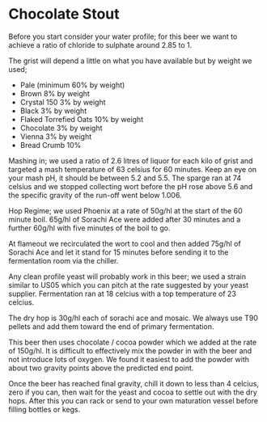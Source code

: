 # Chocolate Stout

Before you start consider your water profile; for this beer we want to achieve a ratio of chloride to sulphate around 2.85 to 1.

The grist will depend a little on what you have available but by weight we used;

- Pale (minimum 60% by weight)
- Brown 8% by weight
- Crystal 150 3% by weight
- Black 3% by weight
- Flaked Torrefied Oats 10% by weight
- Chocolate 3% by weight
- Vienna 3% by weight
- Bread Crumb 10%  

Mashing in; we used a ratio of 2.6 litres of liquor for each kilo of grist and targeted a mash temperature of 63 celsius for 60 minutes. Keep an eye on your mash pH, it should be between 5.2 and 5.5. The sparge ran at 74 celsius and we stopped collecting wort before the pH rose above 5.6 and the specific gravity of the run-off went below 1.006.

Hop Regime; we used Phoenix at a rate of 50g/hl at the start of the 60 minute boil. 65g/hl of Sorachi Ace were added after 30 minutes and a further 60g/hl with five minutes of the boil to go.

At flameout we recirculated the wort to cool and then added 75g/hl of Sorachi Ace and let it stand for 15 minutes before sending it to the fermentation room via the chiller.

Any clean profile yeast will probably work in this beer; we used a strain similar to US05 which you can pitch at the rate suggested by your yeast supplier. Fermentation ran at 18 celcius with a top temperature of 23 celcius.

The dry hop is 30g/hl each of sorachi ace and mosaic. We always use T90 pellets and add them toward the end of primary fermentation.

This beer then uses chocolate / cocoa powder which we added at the rate of 150g/hl. It is difficult to effectively mix the powder in with the beer and not introduce lots of oxygen. We found it easiest to add the powder with about two gravity points above the predicted end point.

Once the beer has reached final gravity, chill it down to less than 4 celcius, zero if you can, then wait for the yeast and cocoa to settle out with the dry hops. After this you can rack or send to your own maturation vessel before filling bottles or kegs.
